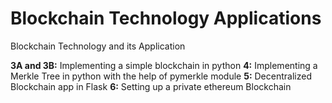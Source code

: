 # Blockchain Technology Applications
Blockchain Technology and its Application

**3A and 3B:** Implementing a simple blockchain in python
**4:** Implementing a Merkle Tree in python with the help of pymerkle module
**5:** Decentralized Blockchain app in Flask
**6:** Setting up a private ethereum Blockchain
